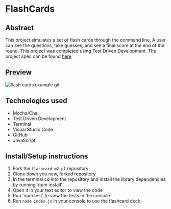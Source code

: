 # FlashCards

## Abstract 

This project simulates a set of flash cards through the command line. A user can see the questions, take guesses, and see a final score at the end of the round. This project was completed using Test Driven Development. The project spec can be found [here](https://frontend.turing.edu/projects/flash-cards.html)

## Preview
![flash cards example gif](https://media.giphy.com/media/5b1yipVRfrHOYesdx6/giphy.gif)

## Technologies used
 - Mocha/Chai
 - Test Driven Development 
 - Terminal
 - Visual Studio Code
 - GitHub
 - JavaScript

## Install/Setup instructions
1. Fork the `flashcard_m2_p1` repository
2. Clone down you new, forked repository
3. In the terminal cd into the repository and install the library dependencies by running `npm install'
4. Open it in your text editor to view the code
5. Run 'npm test' to view the tests in the console
6. Run `node index.js` in your console to use the flashcard deck

